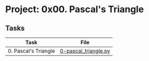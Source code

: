 # Project: 0x00. Pascal's Triangle

## Tasks

| Task | File |
| ---- | ---- |
| 0. Pascal's Triangle | [0-pascal_triangle.py](./0-pascal_triangle.py) |

